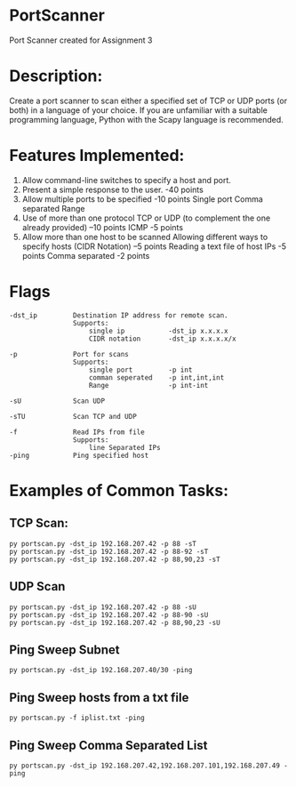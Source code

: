 # PortScanner
Port Scanner created for Assignment 3

# Description:
Create a port scanner to scan either a specified set of TCP or UDP ports
(or both) in a language of your choice. If you are unfamiliar with a
suitable programming language, Python with the Scapy language is
recommended.

# Features Implemented:
1. Allow command-line switches to specify a host and port.
2. Present a simple response to the user.                               -40 points
3. Allow multiple ports to be specified                                 -10 points
        Single port
        Comma separated
        Range
4. Use of more than one protocol
    TCP or UDP (to complement the one already provided)                 –10 points
    ICMP                                                                -5 points
5. Allow more than one host to be scanned
    Allowing different ways to specify hosts (CIDR Notation)            –5 points
    Reading a text file of host IPs                                     -5 points
    Comma separated                                                    -2 points

# Flags
    -dst_ip         Destination IP address for remote scan.
                    Supports:
                        single ip           -dst_ip x.x.x.x
                        CIDR notation       -dst_ip x.x.x.x/x

    -p              Port for scans
                    Supports:
                        single port         -p int
                        comman seperated    -p int,int,int
                        Range               -p int-int

    -sU             Scan UDP

    -sTU            Scan TCP and UDP

    -f              Read IPs from file
                    Supports:
                        line Separated IPs
    -ping           Ping specified host

# Examples of Common Tasks:
## TCP Scan:
    py portscan.py -dst_ip 192.168.207.42 -p 88 -sT
    py portscan.py -dst_ip 192.168.207.42 -p 88-92 -sT
    py portscan.py -dst_ip 192.168.207.42 -p 88,90,23 -sT
## UDP Scan
    py portscan.py -dst_ip 192.168.207.42 -p 88 -sU
    py portscan.py -dst_ip 192.168.207.42 -p 88-90 -sU
    py portscan.py -dst_ip 192.168.207.42 -p 88,90,23 -sU
## Ping Sweep Subnet
    py portscan.py -dst_ip 192.168.207.40/30 -ping
## Ping Sweep hosts from a txt file
    py portscan.py -f iplist.txt -ping
## Ping Sweep Comma Separated List
    py portscan.py -dst_ip 192.168.207.42,192.168.207.101,192.168.207.49 -ping


